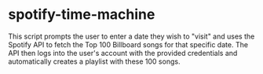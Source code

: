 # spotify-time-machine
This script prompts the user to enter a date they wish to "visit" and uses the Spotify API to fetch the Top 100 Billboard songs for that specific date. The API then logs into the user's account with the provided credentials and automatically creates a playlist with these 100 songs.
